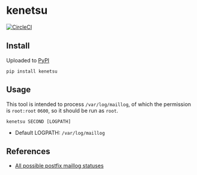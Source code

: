 # kenetsu

[![CircleCI](https://circleci.com/gh/elastic-infra/kenetsu.svg?style=svg)](https://circleci.com/gh/elastic-infra/kenetsu)

## Install

Uploaded to [PyPI](https://pypi.org/project/kenetsu/)

```console
pip install kenetsu
```

## Usage

This tool is intended to process `/var/log/maillog`, of which the permission is `root:root` `0600`, so it should be run as `root`.

```console
kenetsu SECOND [LOGPATH]
```

- Default LOGPATH: `/var/log/maillog`

## References

- [All possible postfix maillog statuses](https://www.linuxquestions.org/questions/linux-software-2/postfix-logs-all-possible-status%3D-798938/)
